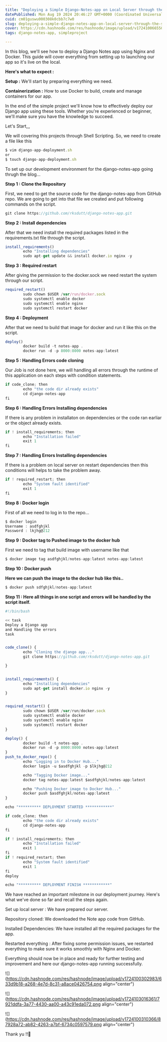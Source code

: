 ```yaml
---
title: "Deploying a Simple Django-Notes-app on Local Server through the Shell Script with handling errors  & pushed it to the docker.hub🚀✅"
datePublished: Mon Aug 19 2024 20:46:27 GMT+0000 (Coordinated Universal Time)
cuid: cm01guswu000308k0cbb7c7w0
slug: deploying-a-simple-django-notes-app-on-local-server-through-the-shell-script-with-handling-errors
cover: https://cdn.hashnode.com/res/hashnode/image/upload/v1724100665501/fe58030a-3fdc-49a6-b971-c64a9e0304c0.jpeg
tags: django-notes-app, simpleproject

---
```


In this blog, we'll see how to deploy a Django Notes app using Nginx and Docker. This guide will cover everything from setting up to launching our app so it's live on the local.

**Here's what to expect :**

**Setup :** We'll start by preparing everything we need.

**Containerization :** How to use Docker to build, create and manage containers for our app.

In the end of the simple project we'll know how to effectively deploy our Django app using these tools. Whether you're experienced or beginner, we'll make sure you have the knowledge to succeed.

Let's Start,,,

We will covering this projects through Shell Scripting. So, we need to create a file like this

```typescript
$ vim django-app-deployment.sh 
or 
$ touch django-app-deployment.sh
```

To set up our development environment for the django-notes-app going thrugh the blog...

**Step 1 : Clone the Repository**

First, we need to get the source code for the django-notes-app from GitHub repo. We are going to get into that file we created and put following commands on the script.

```typescript
git clone https://github.com/rksdutt/django-notes-app.git
```

**Step 2 : Install dependencies**

After that we need install the required packages listed in the requirements.txt file through the script.

```typescript
install_requirements()
        echo "Installing dependencies"
        sudo apt-get update && install docker.io nginx -y
```

**Step 3 : Required restart**

After giving the permission to the docker.sock we need restart the system through our script.

```typescript
required_restart()
        sudo chown $USER /var/run/docker.sock
        sudo systemctl enable docker
        sudo systemctl enable nginx
        sudo systemctl restart docker
```

**Step 4 : Deployment**

After that we need to build that image for docker and run it like this on the script.

```typescript
deploy() 
        docker build -t notes-app .
        docker run -d -p 8000:8000 notes-app:latest
```

**Step 5 : Handling Errors code cloning**

Our Job is not done here, we will handling all errors through the runtime of this application on each steps with condition statements.

```typescript
if code_clone; then
        echo "the code dir already exists"
        cd django-notes-app
fi
```

**Step 6 : Handling Errors Installing dependencies**

If there is any problem in installaton on dependencies or the code ran earliar or the object already exists.

```typescript
if ! install_requirements; then
        echo "Installation failed"
        exit 1
fi
```

**Step 7 : Handling Errors Installing dependencies**

If there is a problem on local server on restart dependencies then this conditions will helps to take the problem away.

```typescript
if ! required_restart; then
        echo "System fault identified"
        exit 1
fi
```

**Step 8 : Docker login**

First of all we need to log in to the repo...

```typescript
$ docker login
Username : asdfghjkl
Password : lkjhg@212
```

**Step 9 : Docker tag to Pushed image to the docker hub**

First we need to tag that build image with username like that

```typescript
$ docker image tag asdfghjkl/notes-app:latest notes-app:latest
```

**Step 10 : Docker push**

**Here we can push the image to the docker hub like this..**

```typescript
$ docker push sdfghjkl/notes-app:latest
```

**Step 11 : Here all things in one script and errors will be handled by the script itself.**

```typescript
#!/bin/bash

<< task
Deploy a Django app
and Handling the errors
task


code_clone() {
        echo "Cloning the django app..."
        git clone https://github.com/rksdutt/django-notes-app.git

}


install_requirements() {
        echo "Installing dependencies"
        sudo apt-get install docker.io nginx -y
}


required_restart() {
        sudo chown $USER /var/run/docker.sock
        sudo systemctl enable docker
        sudo systemctl enable nginx
        sudo systemctl restart docker
}

deploy() {
        docker build -t notes-app .
        docker run -d -p 8000:8000 notes-app:latest
}
push_to_docker_repo() {
        echo "Logging in to Docker Hub..."
        docker login -u $asdfghjkl -p $lkjhg@212

        echo "Tagging Docker image..."
        docker tag notes-app:latest $asdfghjkl/notes-app:latest

        echo "Pushing Docker image to Docker Hub..."
        docker push $asdfghjkl/notes-app:latest
}

echo "********** DEPLOYMENT STARTED ************"

if code_clone; then
        echo "the code dir already exists"
        cd django-notes-app
fi

if ! install_requirements; then
        echo "Installation failed"
        exit 1
fi
if ! required_restart; then
        echo "System fault identified"
        exit 1
fi
deploy

echo "********** DEPLOYMENT FINISH ************"
```

We have reached an important milestone in our deployment journey. Here's what we've done so far and recall the steps again.

Set up local server : We have prepared our server.

Repository cloned: We downloaded the Note app code from GitHub.

Installed Dependencies: We have installed all the required packages for the app.

Restarted everything : After fixing some permission issues, we restarted everything to make sure it works smoothly with Nginx and Docker.

Everything should now be in place and ready for further testing and improvement and here our django-notes-app running successfully.

![](https://cdn.hashnode.com/res/hashnode/image/upload/v1724100302983/633d9b18-a268-4e7d-8c31-a8ace0426754.png align="center")

![](https://cdn.hashnode.com/res/hashnode/image/upload/v1724103016361/7921ddfa-3a77-4430-aa00-a43c91eda072.png align="center")

![](https://cdn.hashnode.com/res/hashnode/image/upload/v1724100310366/87928a72-ab82-4263-a7bf-6734c0597579.png align="center")

Thank yu !!🙂